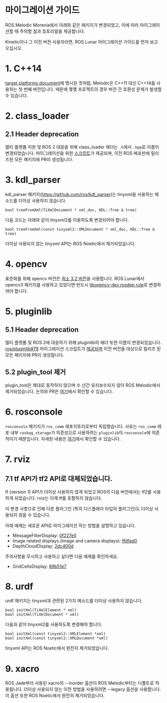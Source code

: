 # 마이그레이션 가이드
ROS Melodic Morenia에서 아래와 같은 패키지가 변경되었고, 이에 따라 마이그레이션할 때 주의할 점과 튜토리얼을 제공합니다.

Kinetic이나 그 이전 버전 사용자라면, ROS Lunar 마이그레이션 가이드를 먼저 보고 오십시오.

# 1. C++14
[target platforms document](http://www.ros.org/reps/rep-0003.html#melodic-morenia-may-2018-may-2023)에 명시된 것처럼, Melodic은 C++11 대신 C++14를 사용하는 첫 번째 버전입니다. 때문에 몇몇 프로젝트의 경우 버전 간 호환성 문제가 발생할 수 있습니다.
# 2. class_loader
## 2.1 Header deprecation
멀티 플랫폼 지원 및 ROS 2 대응을 위해 class_loader 헤더는 `.h`에서 `.hpp`로 이름이 변경되었습니다. 마이그레이션을 위한 [스크립트](https://github.com/ros/class_loader/commit/1515546103de4d987daa8f5519ca43fe6cffbca6)가 제공되며, 이전 ROS 배포판에 릴리즈된 모든 패키지에 PR이 생성됩니다.
# 3. kdl_parser
kdl_parser 패키지(https://github.com/ros/kdl_parser)는 tinyxml을 사용하는 메소드를 더이상 사용하지 않습니다.
```
bool treeFromXml(TiXmlDocument * xml_doc, KDL::Tree & tree)
```
다음 코드는 아래와 같이 tinyxml2를 이용하도록 변경되어야 합니다.
```
bool treeFromXml(const tinyxml2::XMLDocument * xml_doc, KDL::Tree & tree)
```
더이상 사용되지 않는 tinyxml API는 ROS Noetic에서 제거되었습니다.
# 4. opencv
표준화를 위해 opencv 버전은 [최소 3.2 버전](http://www.ros.org/reps/rep-0003.html#melodic-morenia-may-2018-may-2023)을 사용합니다. ROS Lunar에서 opencv3 패키지를 사용하고 있었다면 반드시 [libopencv-dev rosdep rule](https://github.com/ros/rosdistro/blob/16a0418db0b120852ff78e015d22512ada6be415/rosdep/base.yaml#L2431)로 변경하여야 합니다.
# 5. pluginlib
## 5.1 Header deprecation
멀티 플랫폼 및 ROS 2에 대응하기 위해 pluginlib의 헤더 또한 이름이 변경되었습니다. [ros/pluginlib#79](https://github.com/ros/pluginlib/pull/70) 마이그레이션 스크립트가 [제공되며](https://github.com/ros/pluginlib/pull/104) 이전 버전을 대상으로 릴리즈 된 모든 패키지에 PR이 생성됩니다.
## 5.2 plugin_tool 제거
plugin_tool은 제대로 동작하지 않으며 수 년간 유지보수되지 않아 ROS Melodic에서 제거되었습니다. 논의와 PR은 [여기](https://github.com/ros/pluginlib/pull/61)에서 확인할 수 있습니다.
# 6. rosconsole
`rosconsole` 패키지가 `ros_comm` 레포지토리로부터 독립했습니다. 사유는 `ros_comm` 레포 내부 `rosbag_storage`가 의존성으로 사용하려는 `pluginlib`이 `rosconsole`에 의존적이기 때문입니다. 자세한 내용은 [여기](https://github.com/ros/rosdistro/issues/17919)에서 확인할 수 있습니다.
# 7. rviz
## 7.1 tf API가 tf2 API로 대체되었습니다.
tf (version 1) API가 더이상 사용하지 않게 되었고 ROS의 다음 버전에서는 tf2를 사용하게 되었습니다. rviz는 이제 tf를 포함하지 않습니다.

이 변경 사항으로 인해 다른 플러그인 (특히 디스플레이 타입의 플러그인)도 더이상 사용되지 않을 수 있습니다.

아래 예제는 새로운 API로 마이그레이션 하는 방법을 설명하고 있습니다.
- MessageFilterDisplay: [0f227e5](https://github.com/ros-visualization/rviz/commit/0f227e5fa7fd1c38389479936545157733b5b571)
- Image related displays (image and camera displays): [ffdfad0](https://github.com/ros-visualization/rviz/commit/ffdfad011c399cd3a9598d5be7bef26d46d9f6b3)
- DepthCloudDisplay: [2dc400d](https://github.com/ros-visualization/rviz/commit/2dc400d68e2d7813f0801f0164553de4349048f8)

주의사항을 무시하고 사용하고 싶다면 다음 예제를 확인하세요.
- GridCellsDisplay: [89b51e7](https://github.com/ros-visualization/rviz/commit/89b51e7a0ddcc35f0aba25580084c66f9d90623b)
# 8. urdf
urdf 패키지는 tinyxml과 관련된 2가지 메소드를 더이상 사용하지 않습니다.
```
bool initXml(TiXmlElement * xml)
bool initXml(TiXmlDocument * xml)
```
다음과 같이 tinyxml2를 사용하도록 변경해야 합니다.
```
bool initXml(const tinyxml2::XMLElement *xml)
bool initXml(const tinyxml2::XMLDocument *xml)
```
tinyxml API는 ROS Noetic에서 완전히 제거되었습니다.
# 9. xacro
ROS Jade부터 사용된 xacro의 --inorder 옵션이 ROS Melodic부터는 디폴트로 적용됩니다. 더이상 사용되지 않는 이전 방법을 사용하려면 --legacy 옵션을 사용합니다. 이 옵션 또한 ROS Noetic에서 완전히 제거되었습니다.
